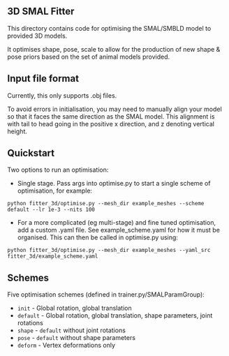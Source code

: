 3D SMAL Fitter
------

This directory contains code for optimising the SMAL/SMBLD model to provided 3D models.

It optimises shape, pose, scale to allow for the production of new shape & pose priors based on the set of animal models provided.

## Input file format

Currently, this only supports .obj files.

To avoid errors in initialisation, you may need to manually align your model so that it faces the same direction as the SMAL model. This alignment is with tail to head going in the positive x direction, and z denoting vertical height.

## Quickstart

Two options to run an optimisation:

- Single stage. Pass args into optimise.py to start a single scheme of optimisation, for example:

`python fitter_3d/optimise.py --mesh_dir example_meshes --scheme default --lr 1e-3 --nits 100`

- For a more complicated (eg multi-stage) and fine tuned optimisation, add a custom .yaml file. See example_scheme.yaml for how it must be organised. This can then be called in optimise.py using:

`python fitter_3d/optimise.py --mesh_dir example_meshes --yaml_src fitter_3d/example_scheme.yaml`

## Schemes

Five optimisation schemes (defined in trainer.py/SMALParamGroup):

- `init` - Global rotation, global translation
- `default` - Global rotation, global translation, shape parameters, joint rotations
- `shape` - `default` without joint rotations
- `pose` - `default` without shape parameters
- `deform` - Vertex deformations only



